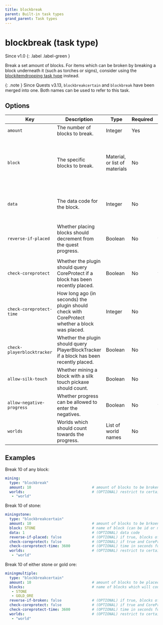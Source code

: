 ```yaml
---
title: blockbreak
parent: Built-in task types
grand_parent: Task types
---
```


# blockbreak (task type)

Since v1.0
{: .label .label-green }

Break a set amount of blocks. For items which can be broken by
breaking a block underneath it (such as torches or signs), consider
using the [blockitemdropping task type](blockitemdropping-(task-type))
instead.

{: .note }
Since Quests v3.13, `blockbreakcertain` and `blockbreak` have been
merged into one. Both names can be used to refer to this task.

## Options

| Key                        | Description                                                                                    | Type                           | Required | Default | Notes                                                                                                                                                                                                                                                                           |
|----------------------------|------------------------------------------------------------------------------------------------|--------------------------------|----------|---------|---------------------------------------------------------------------------------------------------------------------------------------------------------------------------------------------------------------------------------------------------------------------------------|
| `amount`                   | The number of blocks to break.                                                                 | Integer                        | Yes      | \-      | \-                                                                                                                                                                                                                                                                              |
| `block`                    | The specific blocks to break.                                                                  | Material, or list of materials | No       | \-      | Not specifying this field will allow all blocks to count towards the task. Please see [this list](https://hub.spigotmc.org/javadocs/bukkit/org/bukkit/Material.html) (1.13+) or [this list](https://helpch.at/docs/1.12.2/org/bukkit/Material.html) (1.8-1.12) for block names. |
| `data`                     | The data code for the block.                                                                   | Integer                        | No       | 0       | This field is not used in Minecraft versions 1.13+, nor is it compatible with lists of blocks.                                                                                                                                                                                  |
| `reverse-if-placed`        | Whether placing blocks should decrement from the quest progress.                               | Boolean                        | No       | false   | This allows negative task progress unless `allow-negative-progress` is set to `false`.                                                                                                                                                                                          |
| `check-coreprotect`        | Whether the plugin should query CoreProtect if a block has been recently placed.               | Boolean                        | No       | false   | This requires the CoreProtect plugin.                                                                                                                                                                                                                                           |
| `check-coreprotect-time`   | How long ago (in seconds) the plugin should check with CoreProtect whether a block was placed. | Integer                        | No       | \-      | This requires the CoreProtect plugin.                                                                                                                                                                                                                                           |
| `check-playerblocktracker` | Whether the plugin should query PlayerBlockTracker if a block has been recently placed.        | Boolean                        | No       | false   | This requires the PlayerBlockTracker plugin.                                                                                                                                                                                                                                    |
| `allow-silk-touch`         | Whether mining a block with a silk touch pickaxe should count.                                 | Boolean                        | No       | true    | \-                                                                                                                                                                                                                                                                              |
| `allow-negative-progress`  | Whether progress can be allowed to enter the negatives.                                        | Boolean                        | No       | true    | Used with `reverse-if-placed`.                                                                                                                                                                                                                                                  |
| `worlds`                   | Worlds which should count towards the progress.                                                | List of world names            | No       | \-      | \-                                                                                                                                                                                                                                                                              |

## Examples

Break 10 of any block:

``` yaml
mining:
  type: "blockbreak"
  amount: 10                            # amount of blocks to be broken
  worlds:                               # (OPTIONAL) restrict to certain worlds
   - "world"
```

Break 10 of stone:

``` yaml
miningstone:
  type: "blockbreakcertain"
  amount: 10                            # amount of blocks to be brkoen
  block: STONE                          # name of block (can be id or minecraft name)
  data: 1                               # (OPTIONAL) data code 
  reverse-if-placed: false              # (OPTIONAL) if true, blocks of same type placed will reverse progression (prevents silk-touch exploit)
  check-coreprotect: false              # (OPTIONAL) if true and CoreProtect is present, the plugin will check its logs for player placed blocks
  check-coreprotect-time: 3600          # (OPTIONAL) time in seconds for the maximum logging period to check
  worlds:                               # (OPTIONAL) restrict to certain worlds
   - "world"
```

Break 10 of either stone or gold ore:

``` yaml
miningmultiple:
  type: "blockbreakcertain"
  amount: 10                            # amount of blocks to be placed
  blocks:                               # name of blocks which will count towards progress
   - STONE
   - GOLD_ORE                           
  reverse-if-broken: false              # (OPTIONAL) if true, blocks of same type broken will reverse progression (prevents silk-touch exploit)
  check-coreprotect: false              # (OPTIONAL) if true and CoreProtect is present, the plugin will check its logs for player placed blocks
  check-coreprotect-time: 3600          # (OPTIONAL) time in seconds for the maximum logging period to check
  worlds:                               # (OPTIONAL) restrict to certain worlds
   - "world"
```
